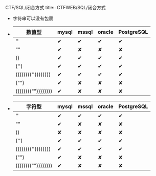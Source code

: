 CTF/SQL/闭合方式
title:: CTFWEB/SQL/闭合方式

- 字符串可以没有包裹
- | 数值型             | mysql | mssql | oracle | PostgreSQL |
  | ------------------ | ----- | ----- | ------ | ---------- |
  | ''                 | ✔     | ✔     | ✔      | ✔          |
  | ""                 | ✔     | ✘     | ✘      | ✘          |
  | ()                 | ✔     | ✔     | ✔      | ✔          |
  | ('')               | ✔     | ✔     | ✔      | ✔          |
  | (((((((('')))))))) | ✔     | ✔     | ✔      | ✔          |
  | ("")               | ✔     | ✘     | ✘      | ✘          |
  | (((((((("")))))))) | ✔     | ✘     | ✘      | ✘          |
- | 字符型             | mysql | mssql | oracle | PostgreSQL |
  | ------------------ | ----- | ----- | ------ | ---------- |
  | ''                 | ✔     | ✔     | ✔      | ✔          |
  | ""                 | ✔     | ✘     | ✘      | ✘          |
  | ()                 | ✘     | ✘     | ✘      | ✘          |
  | ('')               | ✔     | ✔     | ✔      | ✔          |
  | (((((((('')))))))) | ✔     | ✔     | ✔      | ✔          |
  | ("")               | ✔     | ✘     | ✘      | ✘          |
  | (((((((("")))))))) | ✔     | ✘     | ✘      | ✘          |